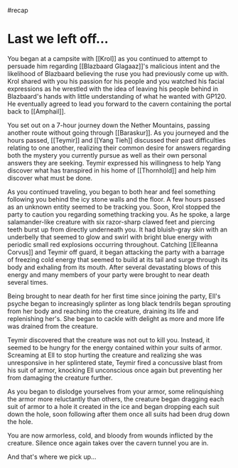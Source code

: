 #recap 
# Last we left off...
You began at a campsite with [[Krol]] as you continued to attempt to persuade him regarding [[Blazbaard Glagaaz]]'s malicious intent and the likelihood of Blazbaard believing the ruse you had previously come up with. Krol shared with you his passion for his people and you watched his facial expressions as he wrestled with the idea of leaving his people behind in Blazbaard's hands with little understanding of what he wanted with GP120. He eventually agreed to lead you forward to the cavern containing the portal back to [[Amphail]].

You set out on a 7-hour journey down the Nether Mountains, passing another route without going through [[Baraskur]]. As you journeyed and the hours passed, [[Teymir]] and [[Yang Tieh]] discussed their past difficulties relating to one another, realizing their common desire for answers regarding both the mystery you currently pursue as well as their own personal answers they are seeking. Teymir expressed his willingness to help Yang discover what has transpired in his home of [[Thornhold]] and help him discover what must be done.

As you continued traveling, you began to both hear and feel something following you behind the icy stone walls and the floor. A few hours passed as an unknown entity seemed to be tracking you. Soon, Krol stopped the party to caution you regarding something tracking you. As he spoke, a large salamander-like creature with six razor-sharp clawed feet and piercing teeth burst up from directly underneath you. It had bluish-gray skin with an underbelly that seemed to glow and swirl with bright blue energy with periodic small red explosions occurring throughout. Catching [[Elleanna Corvus]] and Teymir off guard, it began attacking the party with a barrage of freezing cold energy that seemed to build at its tail and surge through its body and exhaling from its mouth. After several devastating blows of this energy and many members of your party were brought to near death several times.

Being brought to near death for her first time since joining the party, Ell's psyche began to increasingly splinter as long black tendrils began sprouting from her body and reaching into the creature, draining its life and replenishing her's. She began to cackle with delight as more and more life was drained from the creature.

Teymir discovered that the creature was not out to kill you. Instead, it seemed to be hungry for the energy contained within your suits of armor. Screaming at Ell to stop hurting the creature and realizing she was unresponsive in her splintered state, Teymir fired a concussive blast from his suit of armor, knocking Ell unconscious once again but preventing her from damaging the creature further.

As you began to dislodge yourselves from your armor, some relinquishing the armor more reluctantly than others, the creature began dragging each suit of armor to a hole it created in the ice and began dropping each suit down the hole, soon following after them once all suits had been drug down the hole.

You are now armorless, cold, and bloody from wounds inflicted by the creature. Silence once again takes over the cavern tunnel you are in.

And that's where we pick up…
